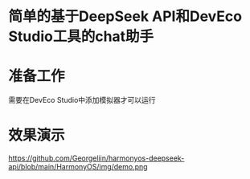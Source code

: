 # 简单的基于DeepSeek API和DevEco Studio工具的chat助手

# 准备工作
需要在DevEco Studio中添加模拟器才可以运行

# 效果演示

https://github.com/Georgeliin/harmonyos-deepseek-api/blob/main/HarmonyOS/img/demo.png
